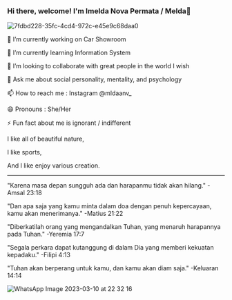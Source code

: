 ### Hi there, welcome! I'm Imelda Nova Permata / Melda👋

![7fdbd228-35fc-4cd4-972c-e45e9c68daa0](https://user-images.githubusercontent.com/127525093/224358867-0d81bb4a-d1f0-4c07-bcf3-e523e6b86359.jpg)


🔭 I’m currently working on Car Showroom

🌱 I’m currently learning Information System

👯 I’m looking to collaborate with great people in the world I wish

💬 Ask me about social personality, mentality, and psychology

📫 How to reach me : Instagram @mldaanv_

😄 Pronouns : She/Her

⚡ Fun fact about me is ignorant / indifferent

I like all of beautiful nature,

I like sports,

And I like enjoy various creation.
____________________________________________________________________________________________________________________________________________________________________

"Karena masa depan sungguh ada dan harapanmu tidak akan hilang." -Amsal 23:18

"Dan apa saja yang kamu minta dalam doa dengan penuh kepercayaan, kamu akan menerimanya." -Matius 21:22

"Diberkatilah orang yang mengandalkan Tuhan, yang menaruh harapannya pada Tuhan." -Yeremia 17:7

"Segala perkara dapat kutanggung di dalam Dia yang memberi kekuatan kepadaku." -Filipi 4:13

"Tuhan akan berperang untuk kamu, dan kamu akan diam saja." -Keluaran 14:14

![WhatsApp Image 2023-03-10 at 22 32 16](https://user-images.githubusercontent.com/127525093/224359380-17416dd4-dfb3-4866-880e-7fb93f8bfb12.jpeg)
